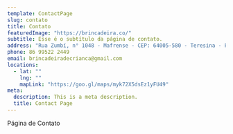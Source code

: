 ```yaml
---
template: ContactPage
slug: contato
title: Contato
featuredImage: "https://brincadeira.co/"
subtitle: Esse é o subtítulo da página de contato.
address: "Rua Zumbí, n° 1048 - Mafrense - CEP: 64005-580 - Teresina - PI"
phone: 86 99522 2449
email: brincadeiradecrianca@gmail.com
locations:
  - lat: ""
    lng: ""
    mapLink: "https://goo.gl/maps/myk72X5dsEz1yFU49"
meta:
  description: This is a meta description.
  title: Contact Page
---
```


Página de Contato
